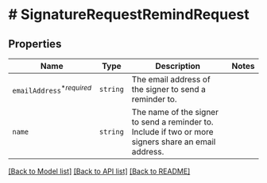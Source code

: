 # # SignatureRequestRemindRequest



## Properties

Name | Type | Description | Notes
------------ | ------------- | ------------- | -------------
| `emailAddress`<sup>*_required_</sup> | ```string``` |  The email address of the signer to send a reminder to.  |  |
| `name` | ```string``` |  The name of the signer to send a reminder to. Include if two or more signers share an email address.  |  |

[[Back to Model list]](../../README.md#models) [[Back to API list]](../../README.md#endpoints) [[Back to README]](../../README.md)
